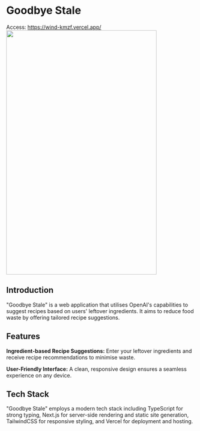 


# Goodbye Stale
Access: https://wind-kmzf.vercel.app/
<img src="https://i.imgur.com/8hTku39.png" height="650" width="400"/>
## Introduction

"Goodbye Stale" is a web application that utilises OpenAI's capabilities to suggest recipes based on users' leftover ingredients. It aims to reduce food waste by offering tailored recipe suggestions. 

## Features

**Ingredient-based Recipe Suggestions:** Enter your leftover ingredients and receive recipe recommendations to minimise waste.

**User-Friendly Interface:** A clean, responsive design ensures a seamless experience on any device.

## Tech Stack
"Goodbye Stale" employs a modern tech stack including TypeScript for strong typing, Next.js for server-side rendering and static site generation, TailwindCSS for responsive styling, and Vercel for deployment and hosting. 
